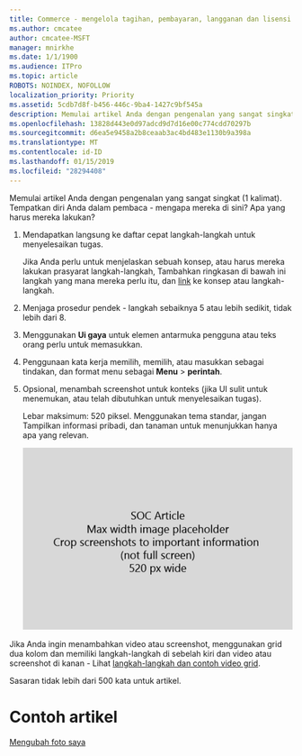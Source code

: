 ```yaml
---
title: Commerce - mengelola tagihan, pembayaran, langganan dan lisensi
ms.author: cmcatee
author: cmcatee-MSFT
manager: mnirkhe
ms.date: 1/1/1900
ms.audience: ITPro
ms.topic: article
ROBOTS: NOINDEX, NOFOLLOW
localization_priority: Priority
ms.assetid: 5cdb7d8f-b456-446c-9ba4-1427c9bf545a
description: Memulai artikel Anda dengan pengenalan yang sangat singkat (1 kalimat). Tempatkan diri Anda dalam pembaca - mengapa mereka di sini? Apa yang harus mereka lakukan?
ms.openlocfilehash: 13828d443e0d97adcd9d7d16e00c774cdd70297b
ms.sourcegitcommit: d6ea5e9458a2b8ceaab3ac4bd483e1130b9a398a
ms.translationtype: MT
ms.contentlocale: id-ID
ms.lasthandoff: 01/15/2019
ms.locfileid: "28294408"
---
```

Memulai artikel Anda dengan pengenalan yang sangat singkat (1 kalimat). Tempatkan diri Anda dalam pembaca - mengapa mereka di sini? Apa yang harus mereka lakukan? 
  
1. Mendapatkan langsung ke daftar cepat langkah-langkah untuk menyelesaikan tugas.
    
    Jika Anda perlu untuk menjelaskan sebuah konsep, atau harus mereka lakukan prasyarat langkah-langkah, Tambahkan ringkasan di bawah ini langkah yang mana mereka perlu itu, dan [link](https://support.office.com/article/f37e7984-cf03-4fde-92d3-82970d7e241b.aspx) ke konsep atau langkah-langkah. 
    
2. Menjaga prosedur pendek - langkah sebaiknya 5 atau lebih sedikit, tidak lebih dari 8.
    
3. Menggunakan **Ui gaya** untuk elemen antarmuka pengguna atau teks orang perlu untuk memasukkan. 
    
4. Penggunaan kata kerja memilih, memilih, atau masukkan sebagai tindakan, dan format menu sebagai **Menu** \> **perintah**.
    
5. Opsional, menambah screenshot untuk konteks (jika UI sulit untuk menemukan, atau telah dibutuhkan untuk menyelesaikan tugas).
    
    Lebar maksimum: 520 piksel. Menggunakan tema standar, jangan Tampilkan informasi pribadi, dan tanaman untuk menunjukkan hanya apa yang relevan. 
    
    ![Pengganti - lebar maksimum untuk SOC artikel seni adalah 520 piksel](media/7d43d3be-8658-4a5b-aa15-ed62a47a2b24.png)
  
Jika Anda ingin menambahkan video atau screenshot, menggunakan grid dua kolom dan memiliki langkah-langkah di sebelah kiri dan video atau screenshot di kanan - Lihat [langkah-langkah dan contoh video grid](https://support.office.com/article/14ce8e82-efa0-47f5-bb84-94f078db3dae.aspx). 
  
Sasaran tidak lebih dari 500 kata untuk artikel.
  
# <a name="example-article"></a>Contoh artikel

[Mengubah foto saya](https://support.office.com/article/555376e0-1fca-49ba-8434-307a0525c767.aspx)
  

